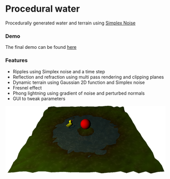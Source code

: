 # Procedural water
Procedurally generated water and terrain using [Simplex Noise](https://github.com/ashima/webgl-noise/wiki)

### Demo
The final demo can be found [here](http://novalain.github.io/procedural-water)

### Features
* Ripples using Simplex noise and a time step
* Reflection and refraction using multi pass rendering and clipping planes
* Dynamic terrain using Gaussian 2D function and Simplex noise
* Fresnel effect
* Phong lightning using gradient of noise and perturbed normals
* GUI to tweak parameters

<p align="center"><img src="/results/2.png" width = "768"/></p>
